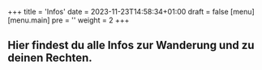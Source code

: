 +++
title = 'Infos'
date = 2023-11-23T14:58:34+01:00
draft = false
[menu] 
    [menu.main]
        pre = '<i class="fa-solid fa-code"></i>'
        weight = 2
+++

## Hier findest du alle Infos zur Wanderung und zu deinen Rechten.
